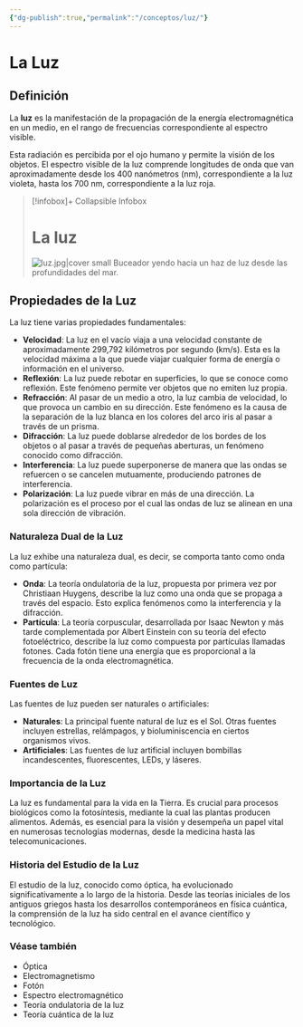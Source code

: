 ```yaml
---
{"dg-publish":true,"permalink":"/conceptos/luz/"}
---
```



# La Luz

## Definición

La **luz** es la manifestación de la propagación de la energía electromagnética en un medio, en el rango de frecuencias correspondiente al espectro visible.

Esta radiación es percibida por el ojo humano y permite la visión de los objetos. El espectro visible de la luz comprende longitudes de onda que van aproximadamente desde los 400 nanómetros (nm), correspondiente a la luz violeta, hasta los 700 nm, correspondiente a la luz roja.

> [!infobox]+ Collapsible Infobox
> # La luz
> ![luz.jpg|cover small](/img/user/zen/recursos/conceptos/luz.jpg)
> Buceador yendo hacia un haz de luz desde las profundidades del mar.


## Propiedades de la Luz

La luz tiene varias propiedades fundamentales:
-  **Velocidad**: La luz en el vacío viaja a una velocidad constante de aproximadamente 299,792 kilómetros por segundo (km/s). Esta es la velocidad máxima a la que puede viajar cualquier forma de energía o información en el universo.
- **Reflexión**: La luz puede rebotar en superficies, lo que se conoce como reflexión. Este fenómeno permite ver objetos que no emiten luz propia.
- **Refracción**: Al pasar de un medio a otro, la luz cambia de velocidad, lo que provoca un cambio en su dirección. Este fenómeno es la causa de la separación de la luz blanca en los colores del arco iris al pasar a través de un prisma.
- **Difracción**: La luz puede doblarse alrededor de los bordes de los objetos o al pasar a través de pequeñas aberturas, un fenómeno conocido como difracción.
- **Interferencia**: La luz puede superponerse de manera que las ondas se refuercen o se cancelen mutuamente, produciendo patrones de interferencia.
- **Polarización**: La luz puede vibrar en más de una dirección. La polarización es el proceso por el cual las ondas de luz se alinean en una sola dirección de vibración.

### Naturaleza Dual de la Luz

La luz exhibe una naturaleza dual, es decir, se comporta tanto como onda como partícula:

- **Onda**: La teoría ondulatoria de la luz, propuesta por primera vez por Christiaan Huygens, describe la luz como una onda que se propaga a través del espacio. Esto explica fenómenos como la interferencia y la difracción.
- **Partícula**: La teoría corpuscular, desarrollada por Isaac Newton y más tarde complementada por Albert Einstein con su teoría del efecto fotoeléctrico, describe la luz como compuesta por partículas llamadas fotones. Cada fotón tiene una energía que es proporcional a la frecuencia de la onda electromagnética.

### Fuentes de Luz

Las fuentes de luz pueden ser naturales o artificiales:

- **Naturales**: La principal fuente natural de luz es el Sol. Otras fuentes incluyen estrellas, relámpagos, y bioluminiscencia en ciertos organismos vivos.
- **Artificiales**: Las fuentes de luz artificial incluyen bombillas incandescentes, fluorescentes, LEDs, y láseres.

### Importancia de la Luz

La luz es fundamental para la vida en la Tierra. Es crucial para procesos biológicos como la fotosíntesis, mediante la cual las plantas producen alimentos. Además, es esencial para la visión y desempeña un papel vital en numerosas tecnologías modernas, desde la medicina hasta las telecomunicaciones.

### Historia del Estudio de la Luz

El estudio de la luz, conocido como óptica, ha evolucionado significativamente a lo largo de la historia. Desde las teorías iniciales de los antiguos griegos hasta los desarrollos contemporáneos en física cuántica, la comprensión de la luz ha sido central en el avance científico y tecnológico.

### Véase también

- Óptica
- Electromagnetismo
- Fotón
- Espectro electromagnético
- Teoría ondulatoria de la luz
- Teoría cuántica de la luz
